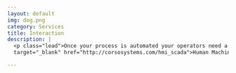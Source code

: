```yaml
---
layout: default
img: dog.png
category: Services
title: Interaction
description: |
  <p class="lead">Once your process is automated your operators need a way to leverage their expertise and experience with your systems. This is where a <a
  target="_blank" href="http://corsosystems.com/hmi_scada">Human Machine Interface (HMI)</a> comes into play. This system gives your operators full control of your process with feedback on status, alarms, upsets, etc. At this level some of your data can even be turned into information through the use of historical trends, dashboard elements, and other operator notifications.</p>

---
```

